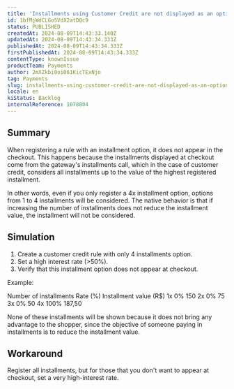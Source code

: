 ```yaml
---
title: 'Installments using Customer Credit are not displayed as an option at checkout.'
id: 1bfMjWdCLGo5VdX2atDQc9
status: PUBLISHED
createdAt: 2024-08-09T14:43:33.140Z
updatedAt: 2024-08-09T14:43:34.333Z
publishedAt: 2024-08-09T14:43:34.333Z
firstPublishedAt: 2024-08-09T14:43:34.333Z
contentType: knownIssue
productTeam: Payments
author: 2mXZkbi0oi061KicTExNjo
tag: Payments
slug: installments-using-customer-credit-are-not-displayed-as-an-option-at-checkout
locale: en
kiStatus: Backlog
internalReference: 1078804
---
```


## Summary


When registering a rule with an installment option, it does not appear in the checkout.
This happens because the installments displayed at checkout come from the gateway's installments call, which in the case of customer credit, considers all installments up to the value of the highest registered installment.

In other words, even if you only register a 4x installment option, options from 1 to 4 installments will be considered.
The native behavior is that if increasing the number of installments does not reduce the installment value, the installment will not be considered.



##

## Simulation



1. Create a customer credit rule with only 4 installments option.
2. Set a high interest rate (>50%).
3. Verify that this installment option does not appear at checkout.

Example:

Number of installments Rate (%) Installment value (R$)
1x 0% 150
2x 0% 75
3x 0% 50
4x 100% 187,50


None of these installments will be shown because it does not bring any advantage to the shopper, since the objective of someone paying in installments is to reduce the installment value.



##

## Workaround


Register all installments, but for those that you don't want to appear at checkout, set a very high-interest rate.





